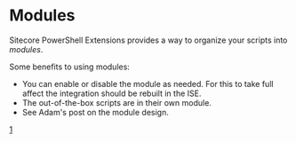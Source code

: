 # Modules

Sitecore PowerShell Extensions provides a way to organize your scripts into *modules*. 

Some benefits to using modules:
* You can enable or disable the module as needed. For this to take full affect the integration should be rebuilt in the ISE.
* The out-of-the-box scripts are in their own module.
* See Adam's post on the module design.

[1](http://blog.najmanowicz.com/2014/11/01/sitecore-powershell-extensions-3-0-modules-proposal/)